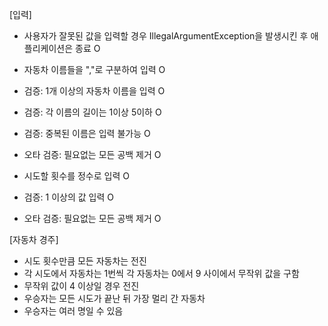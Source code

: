 [입력]
- 사용자가 잘못된 값을 입력할 경우 IllegalArgumentException을 발생시킨 후 애플리케이션은 종료 O

   
- 자동차 이름들을 ","로 구분하여 입력 O
- 검증: 1개 이상의 자동차 이름을 입력 O
- 검증: 각 이름의 길이는 1이상 5이하 O
- 검증: 중복된 이름은 입력 불가능 O
- 오타 검증: 필요없는 모든 공백 제거 O

   
- 시도할 횟수를 정수로 입력 O
- 검증: 1 이상의 값 입력 O
- 오타 검증: 필요없는 모든 공백 제거 O


   
[자동차 경주]
- 시도 횟수만큼 모든 자동차는 전진
- 각 시도에서 자동차는 1번씩 각 자동차는 0에서 9 사이에서 무작위 값을 구함
- 무작위 값이 4 이상일 경우 전진
- 우승자는 모든 시도가 끝난 뒤 가장 멀리 간 자동차 
- 우승자는 여러 명일 수 있음
